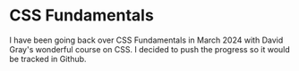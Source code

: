 # CSS Fundamentals

I have been going back over CSS Fundamentals in March 2024 with David Gray's wonderful course on CSS. I decided to push the progress so it would be tracked in Github.
